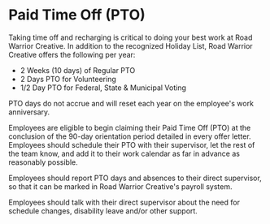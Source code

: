 # Paid Time Off (PTO)

Taking time off and recharging is critical to doing your best work at Road Warrior Creative. In addition to the recognized Holiday List, Road Warrior Creative offers the following per year:

 * 2 Weeks (10 days) of Regular PTO
 * 2 Days PTO for Volunteering
 * 1/2 Day PTO for Federal, State & Municipal Voting

PTO days do not accrue and will reset each year on the employee's work anniversary.

Employees are eligible to begin claiming their Paid Time Off (PTO) at the conclusion of the 90-day orientation period detailed in every offer letter. Employees should schedule their PTO with their supervisor, let the rest of the team know, and add it to their work calendar as far in advance as reasonably possible.

Employees should report PTO days and absences to their direct supervisor, so that it can be marked in Road Warrior Creative's payroll system.

Employees should talk with their direct supervisor about the need for schedule changes, disability leave and/or other support.
